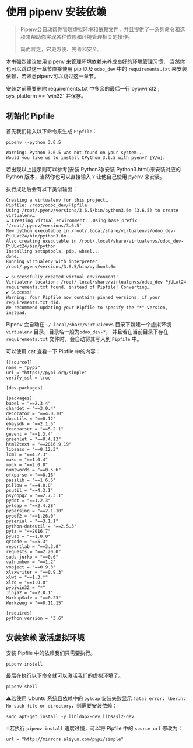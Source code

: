 # 使用 pipenv 安装依赖

> Pipenv会自动帮你管理虚拟环境和依赖文件，并且提供了一系列命令和选项来帮助你实现各种依赖和环境管理相关的操作。  
>
> 简而言之，它更方便、完善和安全。
  
本书强烈建议使用 pipenv 来管理环境依赖来养成良好的环境管理习惯，
当然你也可以跳过这一章节直接使用 pip 以及 `odoo_dev` 中的 `requirements.txt` 来安装依赖，若熟悉pipenv可以跳过这一章节。

安装之前需要删除 requirements.txt 中多余的最后一行 pypiwin32 ; sys_platform == 'win32' 并保存。

## 初始化 Pipfile

首先我们输入以下命令来生成 `Pipfile`：
```shell
pipenv --python 3.6.5
```
```
Warning: Python 3.6.5 was not found on your system...
Would you like us to install CPython 3.6.5 with pyenv? [Y/n]:
```
若出现以上提示则可以参考[安装 Python3](安装 Python3.html)来安装对应的 Python 版本，当然你也可以直接输入 `Y` 让他自己使用 pyenv 来安装。

执行成功后会有以下类似输出：
```
Creating a virtualenv for this project…
Pipfile: /root/odoo_dev/Pipfile
Using /root/.pyenv/versions/3.6.5/bin/python3.6m (3.6.5) to create virtualenv…
⠦ Creating virtual environment...Using base prefix '/root/.pyenv/versions/3.6.5'
New python executable in /root/.local/share/virtualenvs/odoo_dev-PjULxt24/bin/python3.6m
Also creating executable in /root/.local/share/virtualenvs/odoo_dev-PjULxt24/bin/python
Installing setuptools, pip, wheel...
done.
Running virtualenv with interpreter /root/.pyenv/versions/3.6.5/bin/python3.6m

✔ Successfully created virtual environment!
Virtualenv location: /root/.local/share/virtualenvs/odoo_dev-PjULxt24
requirements.txt found, instead of Pipfile! Converting…
✔ Success!
Warning: Your Pipfile now contains pinned versions, if your requirements.txt did.
We recommend updating your Pipfile to specify the "*" version, instead.
```

Pipenv 会自动在 `~/.local/share/virtualenvs` 目录下新建一个虚拟环境 `virtualenv` 目录，目录名一般为`odoo_dev-*`，
并且若在当前目录下存在 `requirements.txt` 文件时，会自动将其写入到 `Pipfile` 中。   

可以使用 cat 查看一下 Pipfile 中的内容：  
```
[[source]]
name = "pypi"
url = "https://pypi.org/simple"
verify_ssl = true

[dev-packages]

[packages]
babel = "==2.3.4"
chardet = "==3.0.4"
decorator = "==4.0.10"
docutils = "==0.12"
ebaysdk = "==2.1.5"
feedparser = "==5.2.1"
gevent = "==1.3.4"
greenlet = "==0.4.13"
html2text = "==2016.9.19"
libsass = "==0.12.3"
lxml = "==4.2.3"
mako = "==1.0.4"
mock = "==2.0.0"
num2words = "==0.5.6"
ofxparse = "==0.16"
passlib = "==1.6.5"
pillow = "==4.0.0"
psutil = "==4.3.1"
psycopg2 = "==2.7.3.1"
pydot = "==1.2.3"
pyldap = "==2.4.28"
pyparsing = "==2.1.10"
pypdf2 = "==1.26.0"
pyserial = "==3.1.1"
python-dateutil = "==2.5.3"
pytz = "==2016.7"
pyusb = "==1.0.0"
qrcode = "==5.3"
reportlab = "==3.3.0"
requests = "==2.20.0"
suds-jurko = "==0.6"
vatnumber = "==1.2"
vobject = "==0.9.3"
xlsxwriter = "==0.9.3"
xlwt = "==1.3.*"
xlrd = "==1.0.0"
pypiwin32 = "*"
Jinja2 = "==2.8.1"
MarkupSafe = "==0.23"
Werkzeug = "==0.11.15"

[requires]
python_version = "3.6"
```

## 安装依赖 激活虚拟环境

安装 Pipfile 中的依赖我们只需要执行。  
```
pipenv install
```

最后在执行以下命令就可以激活我们的虚拟环境了。  
```
pipenv shell
```

⚠️若使用 Ubuntu 系统且依赖中的 `pyldap` 安装失败显示 `fatal error: lber.h: No such file or directory`，则需要安装依赖：
```shell
sudo apt-get install -y libldap2-dev libsasl2-dev
```

💡若执行 `pipenv install` 速度过慢，可以将 Pipfile 中的 `source url` 修改为：
```
url = "http://mirrors.aliyun.com/pypi/simple"
```